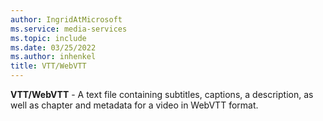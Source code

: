 ```yaml
---
author: IngridAtMicrosoft
ms.service: media-services
ms.topic: include
ms.date: 03/25/2022
ms.author: inhenkel
title: VTT/WebVTT
---
```


**VTT/WebVTT** - A text file containing subtitles, captions, a description, as well as chapter and metadata for a video in WebVTT format.
